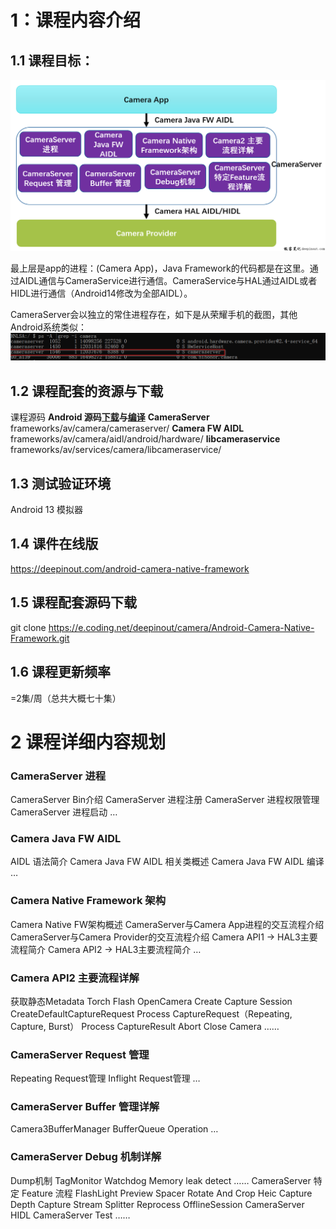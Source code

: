 # 1：课程内容介绍

## 1.1 课程目标：

![image.png](../assets/1706531806517-image.png?r=51897b58844f053e4cbe927eefb35879)

最上层是app的进程：(Camera App)，Java Framework的代码都是在这里。通过AIDL通信与CameraService进行通信。CameraService与HAL通过AIDL或者HIDL进行通信（Android14修改为全部AIDL）。

CameraServer会以独立的常住进程存在，如下是从荣耀手机的截图，其他Android系统类似：![image.png](../assets/1706532059096-image.png?r=51897b58844f053e4cbe927eefb35879)

## 1.2 课程配套的资源与下载

课程源码
**Android 源码[下载](https://deepinout.com/android-camera-performance-analysis/android-camera-performance-analysis-download-aosp-sourcecode.html)与[编译](https://deepinout.com/android-camera-performance-analysis/android-camera-performance-analysis-build-android-emulator.html)**
**CameraServer**
    frameworks/av/camera/cameraserver/
**Camera FW AIDL**
    frameworks/av/camera/aidl/android/hardware/
**libcameraservice**
    frameworks/av/services/camera/libcameraservice/

## 1.3 测试验证环境

Android 13 模拟器

## 1.4 课件在线版

https://deepinout.com/android-camera-native-framework

## 1.5 课程配套源码下载

git clone https://e.coding.net/deepinout/camera/Android-Camera-Native-Framework.git

## 1.6 课程更新频率

=2集/周（总共大概七十集）

# 2 课程详细内容规划

### CameraServer 进程

CameraServer Bin介绍
CameraServer 进程注册
CameraServer 进程权限管理
CameraServer 进程启动
…

### Camera Java FW AIDL

AIDL 语法简介
Camera Java FW AIDL 相关类概述
Camera Java FW AIDL 编译
…

### Camera Native Framework 架构

Camera Native FW架构概述
CameraServer与Camera App进程的交互流程介绍
CameraServer与Camera Provider的交互流程介绍
Camera API1 -> HAL3主要流程简介
Camera API2 -> HAL3主要流程简介
…

### Camera API2 主要流程详解

获取静态Metadata
Torch Flash
OpenCamera
Create Capture Session
CreateDefaultCaptureRequest
Process CaptureRequest（Repeating, Capture, Burst）
Process CaptureResult
Abort
Close Camera
……

### CameraServer Request 管理

Repeating Request管理
Inflight Request管理
…

### CameraServer Buffer 管理详解

Camera3BufferManager
BufferQueue Operation
…

### CameraServer Debug 机制详解

Dump机制
TagMonitor
Watchdog
Memory leak detect
……
CameraServer 特定 Feature 流程
FlashLight
Preview Spacer
Rotate And Crop
Heic Capture
Depth Capture
Stream Splitter
Reprocess
OfflineSession
CameraServer HIDL
CameraServer Test
……








